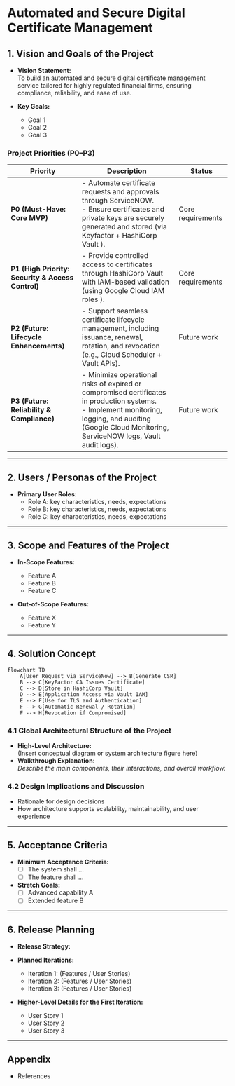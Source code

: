 # Automated and Secure Digital Certificate Management


## 1. Vision and Goals of the Project
- **Vision Statement:**  
  To build an automated and secure digital certificate management service tailored for highly regulated financial firms, ensuring compliance, reliability, and ease of use.  

- **Key Goals:**  
  - Goal 1  
  - Goal 2  
  - Goal 3  

### Project Priorities (P0–P3)

| Priority | Description | Status |
|----------|-------------|--------|
| **P0 (Must-Have: Core MVP)** | - Automate certificate requests and approvals through ServiceNOW.<br>- Ensure certificates and private keys are securely generated and stored (via Keyfactor + HashiCorp Vault ). | Core requirements |
| **P1 (High Priority: Security & Access Control)** | - Provide controlled access to certificates through HashiCorp Vault with IAM-based validation (using Google Cloud IAM roles ). | Core requirements |
| **P2 (Future: Lifecycle Enhancements)** | - Support seamless certificate lifecycle management, including issuance, renewal, rotation, and revocation (e.g., Cloud Scheduler + Vault APIs). | Future work |
| **P3 (Future: Reliability & Compliance)** | - Minimize operational risks of expired or compromised certificates in production systems.<br>- Implement monitoring, logging, and auditing (Google Cloud Monitoring, ServiceNOW logs, Vault audit logs). | Future work |
---

## 2. Users / Personas of the Project
- **Primary User Roles:**  
  - Role A: key characteristics, needs, expectations  
  - Role B: key characteristics, needs, expectations  
  - Role C: key characteristics, needs, expectations  





---

## 3. Scope and Features of the Project
- **In-Scope Features:**  
  - Feature A  
  - Feature B  
  - Feature C  

- **Out-of-Scope Features:**  
  - Feature X  
  - Feature Y  



---

## 4. Solution Concept

```mermaid
flowchart TD
    A[User Request via ServiceNow] --> B[Generate CSR]
    B --> C[KeyFactor CA Issues Certificate]
    C --> D[Store in HashiCorp Vault]
    D --> E[Application Access via Vault IAM]
    E --> F[Use for TLS and Authentication]
    F --> G[Automatic Renewal / Rotation]
    F --> H[Revocation if Compromised]
```

### 4.1 Global Architectural Structure of the Project
- **High-Level Architecture:**  
  (Insert conceptual diagram or system architecture figure here)  
- **Walkthrough Explanation:**  
  _Describe the main components, their interactions, and overall workflow._  

### 4.2 Design Implications and Discussion
- Rationale for design decisions  
- How architecture supports scalability, maintainability, and user experience  

---

## 5. Acceptance Criteria
- **Minimum Acceptance Criteria:**  
  - [ ] The system shall ...  
  - [ ] The feature shall ...  
- **Stretch Goals:**  
  - [ ] Advanced capability A  
  - [ ] Extended feature B  

---

## 6. Release Planning
- **Release Strategy:**  

- **Planned Iterations:**  
  - Iteration 1: (Features / User Stories)  
  - Iteration 2: (Features / User Stories)  
  - Iteration 3: (Features / User Stories)  

- **Higher-Level Details for the First Iteration:**  
  - User Story 1  
  - User Story 2  
  - User Story 3  

---

## Appendix 
- References  

